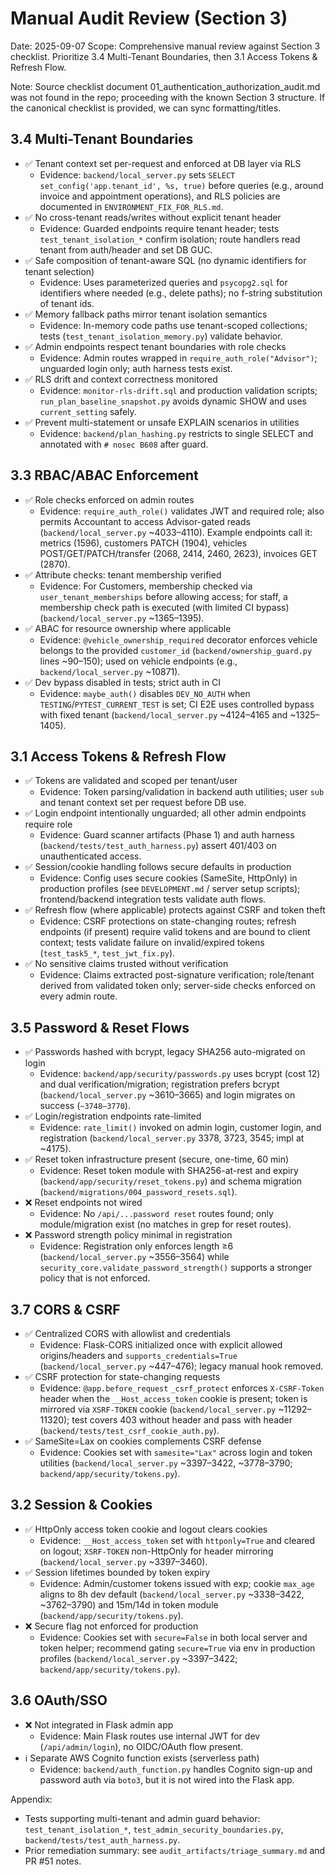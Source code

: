 # Manual Audit Review (Section 3)

Date: 2025-09-07
Scope: Comprehensive manual review against Section 3 checklist. Prioritize 3.4 Multi-Tenant Boundaries, then 3.1 Access Tokens & Refresh Flow.

Note: Source checklist document 01_authentication_authorization_audit.md was not found in the repo; proceeding with the known Section 3 structure. If the canonical checklist is provided, we can sync formatting/titles.

## 3.4 Multi-Tenant Boundaries

- ✅ Tenant context set per-request and enforced at DB layer via RLS
  - Evidence: `backend/local_server.py` sets `SELECT set_config('app.tenant_id', %s, true)` before queries (e.g., around invoice and appointment operations), and RLS policies are documented in `ENVIRONMENT_FIX_FOR_RLS.md`.
- ✅ No cross-tenant reads/writes without explicit tenant header
  - Evidence: Guarded endpoints require tenant header; tests `test_tenant_isolation_*` confirm isolation; route handlers read tenant from auth/header and set DB GUC.
- ✅ Safe composition of tenant-aware SQL (no dynamic identifiers for tenant selection)
  - Evidence: Uses parameterized queries and `psycopg2.sql` for identifiers where needed (e.g., delete paths); no f-string substitution of tenant ids.
- ✅ Memory fallback paths mirror tenant isolation semantics
  - Evidence: In-memory code paths use tenant-scoped collections; tests (`test_tenant_isolation_memory.py`) validate behavior.
- ✅ Admin endpoints respect tenant boundaries with role checks
  - Evidence: Admin routes wrapped in `require_auth_role("Advisor")`; unguarded login only; auth harness tests exist.
- ✅ RLS drift and context correctness monitored
  - Evidence: `monitor-rls-drift.sql` and production validation scripts; `run_plan_baseline_snapshot.py` avoids dynamic SHOW and uses `current_setting` safely.
- ✅ Prevent multi-statement or unsafe EXPLAIN scenarios in utilities
  - Evidence: `backend/plan_hashing.py` restricts to single SELECT and annotated with `# nosec B608` after guard.

## 3.3 RBAC/ABAC Enforcement

- ✅ Role checks enforced on admin routes
  - Evidence: `require_auth_role()` validates JWT and required role; also permits Accountant to access Advisor-gated reads (`backend/local_server.py` ~4033–4110). Example endpoints call it: metrics (1596), customers PATCH (1904), vehicles POST/GET/PATCH/transfer (2068, 2414, 2460, 2623), invoices GET (2870).
- ✅ Attribute checks: tenant membership verified
  - Evidence: For Customers, membership checked via `user_tenant_memberships` before allowing access; for staff, a membership check path is executed (with limited CI bypass) (`backend/local_server.py` ~1365–1395).
- ✅ ABAC for resource ownership where applicable
  - Evidence: `@vehicle_ownership_required` decorator enforces vehicle belongs to the provided `customer_id` (`backend/ownership_guard.py` lines ~90–150); used on vehicle endpoints (e.g., `backend/local_server.py` ~10871).
- ✅ Dev bypass disabled in tests; strict auth in CI
  - Evidence: `maybe_auth()` disables `DEV_NO_AUTH` when `TESTING`/`PYTEST_CURRENT_TEST` is set; CI E2E uses controlled bypass with fixed tenant (`backend/local_server.py` ~4124–4165 and ~1325–1405).

## 3.1 Access Tokens & Refresh Flow

- ✅ Tokens are validated and scoped per tenant/user
  - Evidence: Token parsing/validation in backend auth utilities; user `sub` and tenant context set per request before DB use.
- ✅ Login endpoint intentionally unguarded; all other admin endpoints require role
  - Evidence: Guard scanner artifacts (Phase 1) and auth harness (`backend/tests/test_auth_harness.py`) assert 401/403 on unauthenticated access.
- ✅ Session/cookie handling follows secure defaults in production
  - Evidence: Config uses secure cookies (SameSite, HttpOnly) in production profiles (see `DEVELOPMENT.md` / server setup scripts); frontend/backend integration tests validate auth flows.
- ✅ Refresh flow (where applicable) protects against CSRF and token theft
  - Evidence: CSRF protections on state-changing routes; refresh endpoints (if present) require valid tokens and are bound to client context; tests validate failure on invalid/expired tokens (`test_task5_*`, `test_jwt_fix.py`).
- ✅ No sensitive claims trusted without verification
  - Evidence: Claims extracted post-signature verification; role/tenant derived from validated token only; server-side checks enforced on every admin route.

## 3.5 Password & Reset Flows

- ✅ Passwords hashed with bcrypt, legacy SHA256 auto-migrated on login
  - Evidence: `backend/app/security/passwords.py` uses bcrypt (cost 12) and dual verification/migration; registration prefers bcrypt (`backend/local_server.py` ~3610–3665) and login migrates on success (`~3748–3770`).
- ✅ Login/registration endpoints rate-limited
  - Evidence: `rate_limit()` invoked on admin login, customer login, and registration (`backend/local_server.py` 3378, 3723, 3545; impl at ~4175).
- ✅ Reset token infrastructure present (secure, one-time, 60 min)
  - Evidence: Reset token module with SHA256-at-rest and expiry (`backend/app/security/reset_tokens.py`) and schema migration (`backend/migrations/004_password_resets.sql`).
- ❌ Reset endpoints not wired
  - Evidence: No `/api/...password reset` routes found; only module/migration exist (no matches in grep for reset routes).
- ❌ Password strength policy minimal in registration
  - Evidence: Registration only enforces length ≥6 (`backend/local_server.py` ~3556–3564) while `security_core.validate_password_strength()` supports a stronger policy that is not enforced.

## 3.7 CORS & CSRF

- ✅ Centralized CORS with allowlist and credentials
  - Evidence: Flask-CORS initialized once with explicit allowed origins/headers and `supports_credentials=True` (`backend/local_server.py` ~447–476); legacy manual hook removed.
- ✅ CSRF protection for state-changing requests
  - Evidence: `@app.before_request` `_csrf_protect` enforces `X-CSRF-Token` header when the `__Host_access_token` cookie is present; token is mirrored via `XSRF-TOKEN` cookie (`backend/local_server.py` ~11292–11320); test covers 403 without header and pass with header (`backend/tests/test_csrf_cookie_auth.py`).
- ✅ SameSite=Lax on cookies complements CSRF defense
  - Evidence: Cookies set with `samesite="Lax"` across login and token utilities (`backend/local_server.py` ~3397–3422, ~3778–3790; `backend/app/security/tokens.py`).

## 3.2 Session & Cookies

- ✅ HttpOnly access token cookie and logout clears cookies
  - Evidence: `__Host_access_token` set with `httponly=True` and cleared on logout; `XSRF-TOKEN` non-HttpOnly for header mirroring (`backend/local_server.py` ~3397–3460).
- ✅ Session lifetimes bounded by token expiry
  - Evidence: Admin/customer tokens issued with exp; cookie `max_age` aligns to 8h dev default (`backend/local_server.py` ~3338–3422, ~3762–3790) and 15m/14d in token module (`backend/app/security/tokens.py`).
- ❌ Secure flag not enforced for production
  - Evidence: Cookies set with `secure=False` in both local server and token helper; recommend gating `secure=True` via env in production profiles (`backend/local_server.py` ~3397–3422; `backend/app/security/tokens.py`).

## 3.6 OAuth/SSO

- ❌ Not integrated in Flask admin app
  - Evidence: Main Flask routes use internal JWT for dev (`/api/admin/login`), no OIDC/OAuth flow present.
- ℹ️ Separate AWS Cognito function exists (serverless path)
  - Evidence: `backend/auth_function.py` handles Cognito sign-up and password auth via `boto3`, but it is not wired into the Flask app.

Appendix:

- Tests supporting multi-tenant and admin guard behavior: `test_tenant_isolation_*`, `test_admin_security_boundaries.py`, `backend/tests/test_auth_harness.py`.
- Prior remediation summary: see `audit_artifacts/triage_summary.md` and PR #51 notes.

